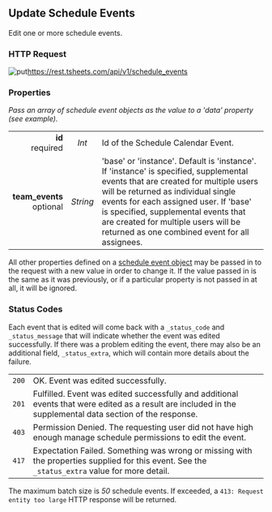 ## Update Schedule Events

Edit one or more schedule events.

### HTTP Request

<img src="../../images/put.png" alt="put"/><api>https://rest.tsheets.com/api/v1/schedule_events</api>

### Properties
_Pass an array of schedule event objects as the value to a 'data' property (see example)._

|                |             |             |
| -------------: | :---------: | ----------- |
| **id**<br/>required | _Int_ | Id of the Schedule Calendar Event. |
| **team_events**<br/>optional | _String_ | 'base' or 'instance'. Default is 'instance'. If 'instance' is specified, supplemental events that are created for multiple users will be returned as individual single events for each assigned user. If 'base' is specified, supplemental events that are created for multiple users will be returned as one combined event for all assignees. |

All other properties defined on a [schedule event object](#the-schedule-event-object) may be passed in to the request with a new value in order to change it. If the value passed in is the same as it was previously, or if a particular property is not passed in at all, it will be ignored.

### Status Codes
Each event that is edited will come back with a `_status_code` and `_status_message` that will indicate whether the event was edited successfully. If there was a problem editing the event, there may also be an additional field, `_status_extra`, which will contain more details about the failure.

|         |          |
| :-----: | :------- |
| <code class="level200">200</code> | OK. Event was edited successfully. |
| <code class="level200">201</code> | Fulfilled. Event was edited successfully and additional events that were edited as a result are included in the supplemental data section of the response. |
| <code class="level400">403</code> | Permission Denied. The requesting user did not have high enough manage schedule permissions to edit the event. |
| <code class="level400">417</code> | Expectation Failed. Something was wrong or missing with the properties supplied for this event. See the `_status_extra` value for more detail. |

 <aside class="notice">
The maximum batch size is <i>50</i> schedule events. If exceeded, a <code class="standout">413: Request entity too large</code> HTTP response will be returned.
</aside>

